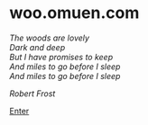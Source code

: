 
# woo.omuen.com 
  
_The woods are lovely_  
_Dark and deep_  
_But I have promises to keep_  
_And miles to go before I sleep_  
_And miles to go before I sleep_  

_Robert Frost_  
  
[Enter](//www.bimwook.com)  
　　
